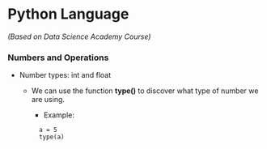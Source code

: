 # Python Language
_(Based on Data Science Academy Course)_

### Numbers and Operations

- Number types: int and float

  - We can use the function **type()** to discover what type of number we are using.

    - Example:

    ```
      a = 5
      type(a)
    ```  
